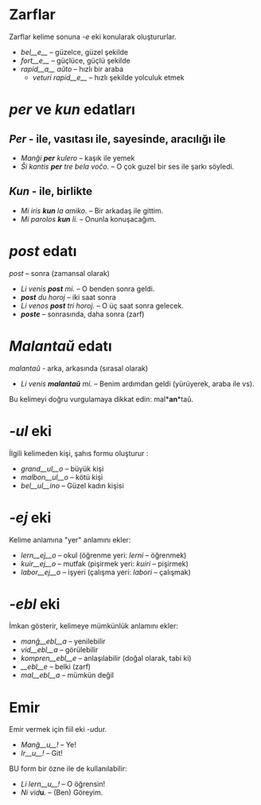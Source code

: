# Zarflar

Zarflar kelime sonuna *-e* eki konularak oluştururlar.

- *bel__e__*   – güzelce, güzel şekilde
- *fort__e__*  – güçlüce, güçlü şekilde
- *rapid__a__ aŭto*   – hızlı bir araba
	- *veturi rapid__e__*   – hızlı şekilde yolculuk etmek


# *per* ve *kun* edatları

## *Per* - ile, vasıtası ile, sayesinde, aracılığı ile

- *Manĝi __per__ kulero* – kaşık ile yemek
- *Ŝi kantis __per__ tre bela voĉo.* – O çok guzel bir ses ile şarkı söyledi.
 
## *Kun* - ile, birlikte        

- *Mi iris __kun__ la amiko.*    – Bir arkadaş ile gittim.
- *Mi parolos __kun__ li.*       – Onunla konuşacağım.



# *post* edatı

*post* – sonra (zamansal olarak)

- *Li venis __post__ mi.*   – O benden sonra geldi.
- *__post__ du horoj* – iki saat sonra
- *Li venos __post__ tri horoj.* – O üç saat sonra gelecek.
- *__poste__* – sonrasında, daha sonra (zarf)


# *Malantaŭ* edatı

*malantaŭ* - arka, arkasında (sırasal olarak)

- *Li venis __malantaŭ__ mi.* – Benim ardımdan geldi (yürüyerek, araba ile vs).

Bu kelimeyi doğru vurgulamaya dikkat edin: mal*__an__*taŭ.
 
# *-ul* eki

İlgili kelimeden kişi, şahıs formu oluşturur :

- *grand__ul__o*  – büyük kişi
- *malbon__ul__o* – kötü kişi
- *bel__ul__ino*  – Güzel kadın kişisi

 

# *-ej* eki

Kelime anlamına "yer" anlamını ekler:

- *lern__ej__o*  – okul (öğrenme yeri: *lerni* – öğrenmek)
- *kuir__ej__o*  – mutfak (pişirmek yeri: *kuiri* – pişirmek)
- *labor__ej__o* – işyeri (çalışma yeri: *labori* – çalışmak)
 

# *-ebl* eki

İmkan gösterir, kelimeye mümkünlük anlamını ekler:

- *manĝ__ebl__a* – yenilebilir
- *vid__ebl__a* – görülebilir
- *kompren__ebl__e* – anlaşılabilir (doğal olarak, tabi ki)
- *__ebl__e* – belki (zarf)
- *mal__ebl__a* – mümkün değil


# Emir

Emir vermek için fiil eki *-u*dur.

- *Manĝ__u__!*   – Ye!
- *Ir__u__!*   – Git!

BU form bir özne ile de kullanılabilir:

- *Li lern__u__!* – O öğrensin!
- *Ni vid*__u__*.*  – (Ben) Göreyim.
 

